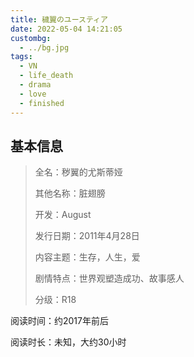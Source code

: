 ```yaml
---
title: 穢翼のユースティア
date: 2022-05-04 14:21:05
custombg:
  - ../bg.jpg
tags:
  - VN
  - life_death
  - drama
  - love
  - finished
---
```


## 基本信息

> 全名：秽翼的尤斯蒂娅
> 
> 其他名称：脏翅膀
> 
> 开发：August
> 
> 发行日期：2011年4月28日
> 
> 内容主题：生存，人生，爱
> 
> 剧情特点：世界观塑造成功、故事感人
> 
> 分级：R18

阅读时间：约2017年前后

阅读时长：未知，大约30小时
